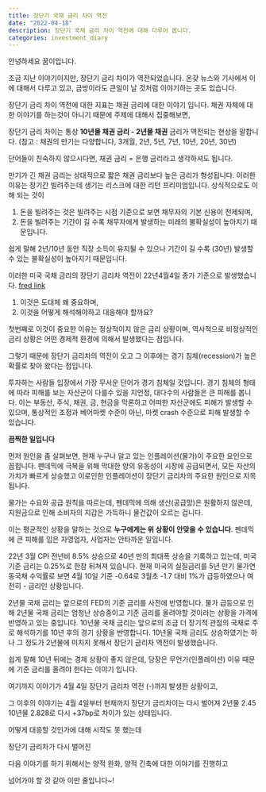 ```yaml
---
title: 장단기 국채 금리 차이 역전
date: "2022-04-18"
description: 장단기 국채 금리 차이 역전에 대해 다루어 봅니다. 
categories: investment_diary
---
```


안녕하세요 꿈이입니다. 

조금 지난 이야기이지만, 장단기 금리 차이가 역전되었습니다. 
온갖 뉴스와 기사에서 이에 대해서 다루고 있고, 
금방이라도 큰일이 날 것처럼 이야기하는 곳도 있습니다. 

장단기 금리 차이 역전에 대한 지표는
채권 금리에 대한 이야기 입니다. 
채권 자체에 대한 이야기를 하는것이 아니기 때문에 주제에 대해서 집중해보면,

장단기 금리 차이는 통상 **10년물 채권 금리 - 2년물 채권** 
금리가 역전되는 현상을 말합니다. 
(참고 : 채권의 만기는 다양합니다, 3개월, 2년, 5년, 7년, 10년, 20년, 30년)

단어들이 친숙하지 않으시다면, 채권 금리 = 은행 금리라고 생각하셔도 됩니다. 

만기가 긴 채권 금리는 상대적으로 짧은 채권 금리보다 높은 금리가 형성됩니다. 
이러한 이유는 장기간 빌려주는데 생기는 리스크에 대한 리턴 프리미엄입니다.
상식적으로도 이해 되는 것이
1. 돈을 빌려주는 것은 빌려주는 시점 기준으로 보면 채무자의 기본 신용이 전제되며,
2. 돈을 빌려주는 기간이 길 수록 채무자에게 발생하는 미래의 불확실성이 높아지기 때문입니다. 

쉽게 말해 2년/10년 동안 직장 소득이 유지될 수 있으나 기간이 길 수록 (30년)
발생할 수 있는 불확실성이 높아지기 때문입니다. 

이러한 미국 국채 금리의 장단기 금리차 역전이 22년4월4일 종가 기준으로 발생했습니다.
[fred link](https://fred.stlouisfed.org/series/T10Y2Y "fred link")

1. 이것은 도대체 왜 중요하며,
2. 이것을 어떻게 해석해야하고 대응해야 할까요?

첫번째로 이것이 중요한 이유는 정상적이지 않은 금리 상황이며,
역사적으로 비정상적인 금리 상황은 어떤 경제적 환경에 의해서 발생했다는 점입니다.

그렇기 때문에 장단기 금리차의 역전이 오고 그 이후에는 경기 침체(recession)가 높은 확률로
찾아 왔다는 점입니다. 

투자하는 사람들 입장에서 가장 무서운 단어가 경기 침체일 것입니다. 
경기 침체의 형태에 따라 피해를 보는 자산군이 다를수 있을 지언정, 대다수의 사람들은 큰 피해를 봅니다. 
이는 부동산, 주식, 채권, 금, 현금을 막론하고 어떠한 자산군에도 피해가 발생할 수 있으며, 
통상적인 조정과 베어마켓 수준이 아닌, 마켓 crash 수준으로 피해 발생할 수 있습니다. 

**끔찍한 일입니다**

먼저 원인을 좀 살펴보면, 현재 누구나 알고 있는 인플레이션(물가)이 주요한 요인으로 꼽힙니다.
펜데믹에 극복을 위해 막대한 양의 유동성이 시장에 공급되면서,
모든 자산의 가치가 빠르게 상승했고 이로인한 인플레이션이 장단기 금리차의 주요한
원인으로 지목됩니다. 

물가는 수요와 공급 원칙을 따르는데,
펜데믹에 의해 생산(공급망)은 원활하지 않은데, 지원금으로 인해 소비자의 지갑은 가득하니
물건값이 오르는 겁니다. 

이는 평균적인 상황을 말하는 것으로
**누구에게는 위 상황이 안맞을 수 있습니다**.
펜데믹에 큰 피해를 입은 자영업자, 사업자는 안타까운 일입니다. 

22년 3월 CPI 전년비 8.5% 상승으로 40년 만의 최대폭 상승을 기록하고 있는데, 미국 기준 금리는 0.25%로 한참 뒤쳐져 있습니다. 
현재 미국의 실질금리를 5년 만기 물가연동국채 수익률로 보면 
4월 10일 기준 -0.64로 3월초 -1.7 대비 1%가 급등하였으나
여전히 - 금리인 상황입니다.

2년물 국채 금리는 앞으로의 FED의 기준 금리를 사전에 반영합니다.
물가 급등으로 인해 2년물 국채 금리는 엄청난 상승중이고
기준 금리를 올려야할 것이라는 상황을 가격에 반영하고 있는 중입니다. 
10년물 국채 금리는 앞으로의 조금 더 장기적 관점의 국채로 주로 해석하기를 10년 후의 경기 상황을 반영합니다. 10년물 국채 금리도 상승하였기는 하나 그 정도가 2년물에 미치지 못해서
장단기 금리차 역전이 발생했습니다.

쉽게 말해 10년 뒤에는 경제 상황이 좋지 않은데, 당장은 무언가(인플레이션) 이유 때문에
기준 금리를 올려야 한다는 이야기 입니다. 

여기까지 이야기가 4월 4일 장단기 금리차 역전 (-)까지 발생한 상황이고, 

그 이후의 이야기는 4월 4일부터 현재까지 장단기 금리차이는 다시 벌어져
2년물 2.45 10년물 2.828로 다시 +37bp로 차이가 있는 상태입니다. 


어떻게 대응할 것인가에 대해 시작도 못 했는데

장단기 금리차가 다시 벌어진 

다음 이야기를 하기 위해서는 양적 완화, 양적 긴축에 대한 이야기를 진행하고

넘어가야 할 것 같아 이만 줄입니다~!